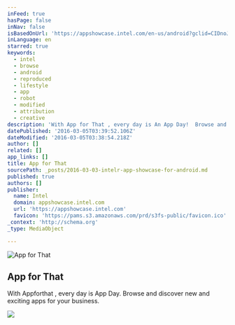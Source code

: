 ```yaml
---
inFeed: true
hasPage: false
inNav: false
isBasedOnUrl: 'https://appshowcase.intel.com/en-us/android?gclid=CIDnoJ-wo8sCFVBhfgod4F4NGw&gclsrc=aw.ds'
inLanguage: en
starred: true
keywords:
  - intel
  - browse
  - android
  - reproduced
  - lifestyle
  - app
  - robot
  - modified
  - attribution
  - creative
description: 'With App for That , every day is An App Day!  Browse and discover new and exciting apps for your business'
datePublished: '2016-03-05T03:39:52.106Z'
dateModified: '2016-03-05T03:38:54.218Z'
author: []
related: []
app_links: []
title: App for That
sourcePath: _posts/2016-03-03-intelr-app-showcase-for-android.md
published: true
authors: []
publisher:
  name: Intel
  domain: appshowcase.intel.com
  url: 'https://appshowcase.intel.com'
  favicon: 'https://pams.s3.amazonaws.com/prd/s3fs-public/favicon.ico'
_context: 'http://schema.org'
_type: MediaObject

---
```

![App for That](https://s3-us-west-2.amazonaws.com/the-grid-img/p/f689d6f4a67adf638fc5c5762f9bab3270928b19.jpg)

<article style=""><h1>App for That</h1><p>With Appforthat , every day is App Day. Browse and discover new and exciting apps for your business.</p><img src="https://s3-us-west-2.amazonaws.com/the-grid-img/p/224b31fcc0b8ac801b496c786588d71e01013a5a.jpg" /></article>